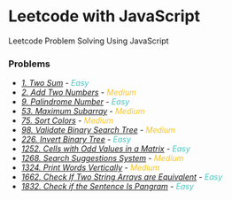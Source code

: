 # Leetcode with JavaScript

Leetcode Problem Solving Using JavaScript

### Problems

- [_1. Two Sum_](https://leetcode.com/problems/two-sum/description/) - <span style="color:#46c6c2">_Easy_</span>
- [_2. Add Two Numbers_](https://leetcode.com/problems/add-two-numbers/description/) - <span style="color:#fac31d">_Medium_</span>
- [_9. Palindrome Number_](https://leetcode.com/problems/palindrome-number/description/) - <span style="color:#46c6c2">_Easy_</span>
- [_53. Maximum Subarray_](https://leetcode.com/problems/maximum-subarray/description/) - <span style="color:#fac31d">_Medium_</span>
- [_75. Sort Colors_](https://leetcode.com/problems/sort-colors/description/) - <span style="color:#fac31d">_Medium_</span>
- [_98. Validate Binary Search Tree_](https://leetcode.com/problems/validate-binary-search-tree/description/) - <span style="color:#fac31d">_Medium_</span>
- [_226. Invert Binary Tree_](https://leetcode.com/problems/invert-binary-tree/description/) - <span style="color:#46c6c2">_Easy_</span>
- [_1252. Cells with Odd Values in a Matrix_](https://leetcode.com/problems/day-of-the-year/description/) - <span style="color:#46c6c2">_Easy_</span>
- [_1268. Search Suggestions System_](https://leetcode.com/problems/search-suggestions-system/description/) - <span style="color:#fac31d">_Medium_</span>
- [_1324. Print Words Vertically_](https://leetcode.com/problems/print-words-vertically/description/) - <span style="color:#fac31d">_Medium_</span>
- [_1662. Check If Two String Arrays are Equivalent_](https://leetcode.com/problems/check-if-two-string-arrays-are-equivalent/description/) - <span style="color:#46c6c2">_Easy_</span>
- [_1832. Check if the Sentence Is Pangram_](https://leetcode.com/problems/check-if-the-sentence-is-pangram/description/) - <span style="color:#46c6c2">_Easy_</span>
